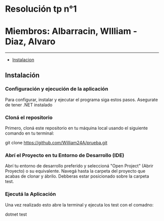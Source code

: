 # Resolución tp n°1
# Miembros: Albarracin, WIlliam - Diaz, Alvaro


---
- [Instalacion](#instalación)


## Instalación

### Configuración y ejecución de la aplicación
Para configurar, instalar y ejecutar el programa siga estos pasos. Asegurate de tener .NET instalado

### Cloná el repositorio
Primero, cloná este repositorio en tu máquina local usando el siguiente comando en tu terminal:

git clone https://github.com/William24A/prueba.git

### Abrí el Proyecto en tu Entorno de Desarrollo (IDE)
Abrí tu entorno de desarrollo preferido y seleccioná "Open Project" (Abrir Proyecto) o su equivalente. Navegá hasta la carpeta del proyecto que acabas de clonar y ábrilo. Debberas estar posicionado sobre la carpeta test.

### Ejecutá la Aplicación
Una vez realizado esto abre la terminal y ejecuta los test con el comadno:

dotnet test